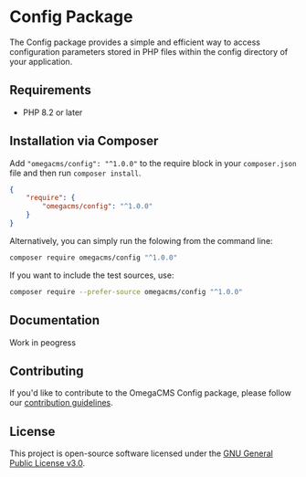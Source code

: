 # Config Package

The Config package provides a simple and efficient way to access configuration parameters stored in PHP files within the config directory of your application.

## Requirements

* PHP 8.2 or later

## Installation via Composer

Add `"omegacms/config": "^1.0.0"` to the require block in your `composer.json` file and then run `composer install`.

```json
{
    "require": {
        "omegacms/config": "^1.0.0"
    }
}
```

Alternatively, you can simply run the folowing from the command line:

```sh
composer require omegacms/config "^1.0.0"
```

If you want to include the test sources, use:

```sh
composer require --prefer-source omegacms/config "^1.0.0"
```

## Documentation

Work in peogress

## Contributing

If you'd like to contribute to the OmegaCMS Config package, please follow our [contribution guidelines](CONTRIBUTING.md).

## License

This project is open-source software licensed under the [GNU General Public License v3.0](LICENSE).

